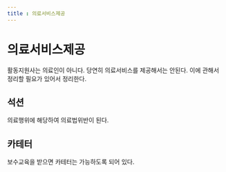 ```yaml
---
title : 의료서비스제공
---
```

# 의료서비스제공
활동지원사는 의료인이 아니다. 당연히 의료서비스를 제공해서는 안된다. 이에 관해서 정리할 필요가 있어서 정리한다.

## 석션
의료행위에 해당하여 의료법위반이 된다.

## 카테터
보수교육을 받으면 카테터는 가능하도록 되어 있다.